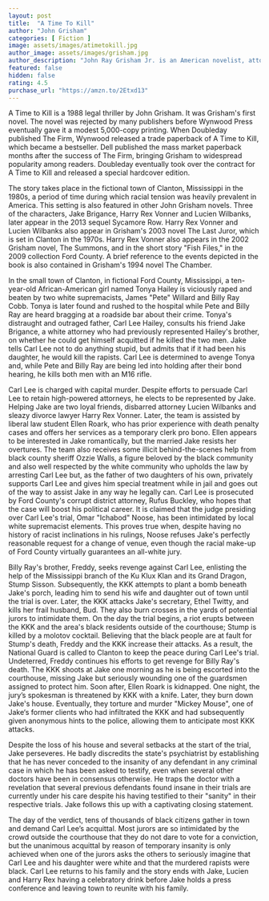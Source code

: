 ```yaml
---
layout: post
title:  "A Time To Kill"
author: "John Grisham"
categories: [ Fiction ]
image: assets/images/atimetokill.jpg
author_image: assets/images/grisham.jpg
author_description: "John Ray Grisham Jr. is an American novelist, attorney, politician, and activist, best known for his popular legal thrillers. His books have been translated into 42 languages and published worldwide."
featured: false
hidden: false
rating: 4.5
purchase_url: "https://amzn.to/2Etxd13"
---
```

A Time to Kill is a 1988 legal thriller by John Grisham. It was Grisham's first novel. The novel was rejected by many publishers before Wynwood Press eventually gave it a modest 5,000-copy printing. When Doubleday published The Firm, Wynwood released a trade paperback of A Time to Kill, which became a bestseller. Dell published the mass market paperback months after the success of The Firm, bringing Grisham to widespread popularity among readers. Doubleday eventually took over the contract for A Time to Kill and released a special hardcover edition.

The story takes place in the fictional town of Clanton, Mississippi in the 1980s, a period of time during which racial tension was heavily prevalent in America. This setting is also featured in other John Grisham novels. Three of the characters, Jake Brigance, Harry Rex Vonner and Lucien Wilbanks, later appear in the 2013 sequel Sycamore Row. Harry Rex Vonner and Lucien Wilbanks also appear in Grisham's 2003 novel The Last Juror, which is set in Clanton in the 1970s. Harry Rex Vonner also appears in the 2002 Grisham novel, The Summons, and in the short story "Fish Files," in the 2009 collection Ford County. A brief reference to the events depicted in the book is also contained in Grisham's 1994 novel The Chamber.

In the small town of Clanton, in fictional Ford County, Mississippi, a ten-year-old African-American girl named Tonya Hailey is viciously raped and beaten by two white supremacists, James "Pete" Willard and Billy Ray Cobb. Tonya is later found and rushed to the hospital while Pete and Billy Ray are heard bragging at a roadside bar about their crime. Tonya's distraught and outraged father, Carl Lee Hailey, consults his friend Jake Brigance, a white attorney who had previously represented Hailey's brother, on whether he could get himself acquitted if he killed the two men. Jake tells Carl Lee not to do anything stupid, but admits that if it had been his daughter, he would kill the rapists. Carl Lee is determined to avenge Tonya and, while Pete and Billy Ray are being led into holding after their bond hearing, he kills both men with an M16 rifle.

Carl Lee is charged with capital murder. Despite efforts to persuade Carl Lee to retain high-powered attorneys, he elects to be represented by Jake. Helping Jake are two loyal friends, disbarred attorney Lucien Wilbanks and sleazy divorce lawyer Harry Rex Vonner. Later, the team is assisted by liberal law student Ellen Roark, who has prior experience with death penalty cases and offers her services as a temporary clerk pro bono. Ellen appears to be interested in Jake romantically, but the married Jake resists her overtures. The team also receives some illicit behind-the-scenes help from black county sheriff Ozzie Walls, a figure beloved by the black community and also well respected by the white community who upholds the law by arresting Carl Lee but, as the father of two daughters of his own, privately supports Carl Lee and gives him special treatment while in jail and goes out of the way to assist Jake in any way he legally can. Carl Lee is prosecuted by Ford County's corrupt district attorney, Rufus Buckley, who hopes that the case will boost his political career. It is claimed that the judge presiding over Carl Lee's trial, Omar "Ichabod" Noose, has been intimidated by local white supremacist elements. This proves true when, despite having no history of racist inclinations in his rulings, Noose refuses Jake's perfectly reasonable request for a change of venue, even though the racial make-up of Ford County virtually guarantees an all-white jury.

Billy Ray's brother, Freddy, seeks revenge against Carl Lee, enlisting the help of the Mississippi branch of the Ku Klux Klan and its Grand Dragon, Stump Sisson. Subsequently, the KKK attempts to plant a bomb beneath Jake's porch, leading him to send his wife and daughter out of town until the trial is over. Later, the KKK attacks Jake's secretary, Ethel Twitty, and kills her frail husband, Bud. They also burn crosses in the yards of potential jurors to intimidate them. On the day the trial begins, a riot erupts between the KKK and the area's black residents outside of the courthouse; Stump is killed by a molotov cocktail. Believing that the black people are at fault for Stump's death, Freddy and the KKK increase their attacks. As a result, the National Guard is called to Clanton to keep the peace during Carl Lee's trial. Undeterred, Freddy continues his efforts to get revenge for Billy Ray's death. The KKK shoots at Jake one morning as he is being escorted into the courthouse, missing Jake but seriously wounding one of the guardsmen assigned to protect him. Soon after, Ellen Roark is kidnapped. One night, the jury’s spokesman is threatened by KKK with a knife. Later, they burn down Jake's house. Eventually, they torture and murder "Mickey Mouse", one of Jake‘s former clients who had infiltrated the KKK and had subsequently given anonymous hints to the police, allowing them to anticipate most KKK attacks.

Despite the loss of his house and several setbacks at the start of the trial, Jake perseveres. He badly discredits the state's psychiatrist by establishing that he has never conceded to the insanity of any defendant in any criminal case in which he has been asked to testify, even when several other doctors have been in consensus otherwise. He traps the doctor with a revelation that several previous defendants found insane in their trials are currently under his care despite his having testified to their "sanity" in their respective trials. Jake follows this up with a captivating closing statement.

The day of the verdict, tens of thousands of black citizens gather in town and demand Carl Lee’s acquittal. Most jurors are so intimidated by the crowd outside the courthouse that they do not dare to vote for a conviction, but the unanimous acquittal by reason of temporary insanity is only achieved when one of the jurors asks the others to seriously imagine that Carl Lee and his daughter were white and that the murdered rapists were black. Carl Lee returns to his family and the story ends with Jake, Lucien and Harry Rex having a celebratory drink before Jake holds a press conference and leaving town to reunite with his family.

